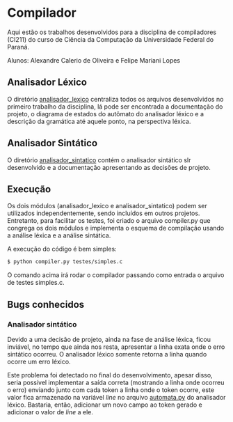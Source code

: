# Compilador

Aqui estão os trabalhos desenvolvidos para a disciplina de compiladores (CI211)
do curso de Ciência da Computação da Universidade Federal do Paraná.

Alunos: Alexandre Calerio de Oliveira e Felipe Mariani Lopes

## Analisador Léxico
O diretório [analisador_lexico](analisador_lexico/) centraliza todos os arquivos
desenvolvidos no primeiro trabalho da disciplina, lá pode ser encontrada a documentação
do projeto, o diagrama de estados do autômato do analisador léxico e a descrição da
gramática até aquele ponto, na perspectiva léxica.

## Analisador Sintático
O diretório [analisador_sintatico](analisador_sintatico/) contém o analisador sintático
slr desenvolvido e a documentação apresentando as decisões de projeto.

## Execução
Os dois módulos (analisador_lexico e analisador_sintatico) podem ser utilizados
independentemente, sendo incluídos em outros projetos. Entretanto, para facilitar
os testes, foi criado o arquivo compiler.py que congrega os dois módulos e implementa
o esquema de compilação usando a análise léxica e a análise sintática.

A execução do código é bem simples:

```bash
$ python compiler.py testes/simples.c
```

O comando acima irá rodar o compilador passando como entrada o arquivo de testes
simples.c.

## Bugs conhecidos

### Analisador sintático
Devido a uma decisão de projeto, ainda na fase de análise léxica, ficou inviável,
no tempo que ainda nos resta, apresentar a linha exata onde o erro sintático ocorreu.
O analisador léxico somente retorna a linha quando ocorre um erro léxico.

Este problema foi detectado no final do desenvolvimento, apesar disso, seria possível
implementar a saída correta (mostrando a linha onde ocorreu o erro) enviando junto com
cada token a linha onde o token ocorre, este valor fica armazenado na variável *line*
no arquivo [automata.py](analisador_lexico/automata.py) do analisador léxico. Bastaria,
então, adicionar um novo campo ao token gerado e adicionar o valor de *line* a ele.

